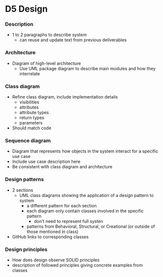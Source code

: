 # D5 Design

### Description
- 1 to 2 paragraphs to describe system
    - can reuse and update text from previous deliverables

### Architecture
- Diagram of high-level architecture
    - Use UML package diagram to describe main modules and how they interrelate

### Class diagram
- Refine class diagram, include implementation details
    - visibilities
    - attributes
    - attribute types
    - return types
    - parameters
- Should match code

### Sequence diagram
- Diagram that represents how objects in the system interact for a specific use case
- Include use case description here
- Be consistent with class diagram and architecture

### Design patterns
- 2 sections
    - UML class diagrams showing the application of a design pattern to system
        - a different pattern for each section
        - each diagram only contain classes involved in the specific pattern
            - don't need to represent full systen
        - patterns from Behavioral, Structural, or Creational (or outside of those mentioned in class)
- GitHub links to corresponding classes

### Design principles
- How does design observe SOLID principles
- description of followed principles giving concrete examples from classes

